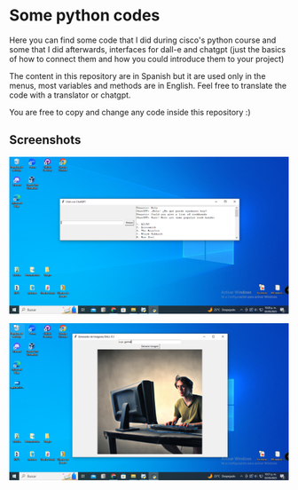 
# Some python codes

Here you can find some code that I did during cisco's python course and some that I did afterwards, interfaces for dall-e and chatgpt (just the basics of how to connect them and how you could introduce them to your project)

The content in this repository are in Spanish but it are used only in the menus, most variables and methods are in English. Feel free to translate the code with a translator or chatgpt.

You are free to copy and change any code inside this repository :)

## Screenshots

![App Screenshot](https://raw.githubusercontent.com/NestorNey/some-python-codes/main/screenshots/captura1.PNG)

![App Screenshot](https://raw.githubusercontent.com/NestorNey/some-python-codes/main/screenshots/captura2.PNG)